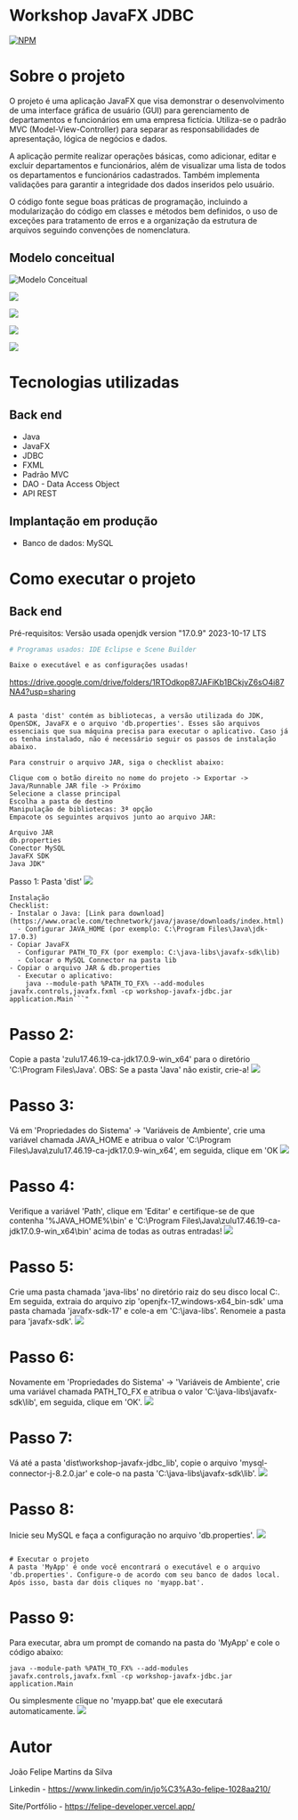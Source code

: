 # Workshop JavaFX JDBC
[![NPM](https://img.shields.io/npm/l/react)](https://github.com/FelipeMT21/workshop-springboot2-mongodb/blob/main/LICENSE) 

# Sobre o projeto

O projeto é uma aplicação JavaFX que visa demonstrar o desenvolvimento de uma interface gráfica de usuário (GUI) para gerenciamento de departamentos e funcionários em uma empresa fictícia. Utiliza-se o padrão MVC (Model-View-Controller) para separar as responsabilidades de apresentação, lógica de negócios e dados.

A aplicação permite realizar operações básicas, como adicionar, editar e excluir departamentos e funcionários, além de visualizar uma lista de todos os departamentos e funcionários cadastrados. Também implementa validações para garantir a integridade dos dados inseridos pelo usuário.

O código fonte segue boas práticas de programação, incluindo a modularização do código em classes e métodos bem definidos, o uso de exceções para tratamento de erros e a organização da estrutura de arquivos seguindo convenções de nomenclatura.

## Modelo conceitual
![Modelo Conceitual](https://github.com/FelipeMT21/workshop-javafx-jdbc/blob/main/assets/Tela%20Inicial.png)

![](https://github.com/FelipeMT21/workshop-javafx-jdbc/blob/main/assets/Tela%20Seller.png)

![](https://github.com/FelipeMT21/workshop-javafx-jdbc/blob/main/assets/Tela%20New%20Seller.png)

![](https://github.com/FelipeMT21/workshop-javafx-jdbc/blob/main/assets/Tela%20Department.png)

![](https://github.com/FelipeMT21/workshop-javafx-jdbc/blob/main/assets/Tela%20New%20Department.png)


# Tecnologias utilizadas
## Back end
- Java
- JavaFX
- JDBC
- FXML
- Padrão MVC
- DAO - Data Access Object
- API REST
## Implantação em produção
- Banco de dados: MySQL

# Como executar o projeto

## Back end
Pré-requisitos: Versão usada openjdk version "17.0.9" 2023-10-17 LTS

```bash
# Programas usados: IDE Eclipse e Scene Builder

Baixe o executável e as configurações usadas!
```
https://drive.google.com/drive/folders/1RTOdkop87JAFiKb1BCkjvZ6sO4i87NA4?usp=sharing
```

A pasta 'dist' contém as bibliotecas, a versão utilizada do JDK, OpenSDK, JavaFX e o arquivo 'db.properties'. Esses são arquivos essenciais que sua máquina precisa para executar o aplicativo. Caso já os tenha instalado, não é necessário seguir os passos de instalação abaixo.

Para construir o arquivo JAR, siga o checklist abaixo:

Clique com o botão direito no nome do projeto -> Exportar -> Java/Runnable JAR file -> Próximo
Selecione a classe principal
Escolha a pasta de destino
Manipulação de bibliotecas: 3ª opção
Empacote os seguintes arquivos junto ao arquivo JAR:

Arquivo JAR
db.properties
Conector MySQL
JavaFX SDK
Java JDK"
```
Passo 1: Pasta 'dist'
![](https://github.com/FelipeMT21/assets-workshop-javafx-jdbc/blob/main/Instala%C3%A7%C3%A3o%2001.png)

```
Instalação
Checklist:
- Instalar o Java: [Link para download](https://www.oracle.com/technetwork/java/javase/downloads/index.html)
  - Configurar JAVA_HOME (por exemplo: C:\Program Files\Java\jdk-17.0.3)
- Copiar JavaFX
  - Configurar PATH_TO_FX (por exemplo: C:\java-libs\javafx-sdk\lib)
  - Colocar o MySQL Connector na pasta lib
- Copiar o arquivo JAR & db.properties
  - Executar o aplicativo:
    java --module-path %PATH_TO_FX% --add-modules javafx.controls,javafx.fxml -cp workshop-javafx-jdbc.jar application.Main```"
```
# Passo 2:
Copie a pasta 'zulu17.46.19-ca-jdk17.0.9-win_x64' para o diretório 'C:\Program Files\Java'.
OBS: Se a pasta 'Java' não existir, crie-a!
![](https://github.com/FelipeMT21/assets-workshop-javafx-jdbc/blob/main/Instala%C3%A7%C3%A3o%2002.png)

# Passo 3:
Vá em 'Propriedades do Sistema' -> 'Variáveis de Ambiente', crie uma variável chamada JAVA_HOME e atribua o valor 'C:\Program Files\Java\zulu17.46.19-ca-jdk17.0.9-win_x64', em seguida, clique em 'OK
![](https://github.com/FelipeMT21/assets-workshop-javafx-jdbc/blob/main/Instala%C3%A7%C3%A3o%2003.png)

# Passo 4:
Verifique a variável 'Path', clique em 'Editar' e certifique-se de que contenha '%JAVA_HOME%\bin' e 'C:\Program Files\Java\zulu17.46.19-ca-jdk17.0.9-win_x64\bin' acima de todas as outras entradas!
![](https://github.com/FelipeMT21/assets-workshop-javafx-jdbc/blob/main/Instala%C3%A7%C3%A3o%2004.png)

# Passo 5:
Crie uma pasta chamada 'java-libs' no diretório raiz do seu disco local C:. Em seguida, extraia do arquivo zip 'openjfx-17_windows-x64_bin-sdk' uma pasta chamada 'javafx-sdk-17' e cole-a em 'C:\java-libs'. Renomeie a pasta para 'javafx-sdk'.
![](https://github.com/FelipeMT21/assets-workshop-javafx-jdbc/blob/main/Instala%C3%A7%C3%A3o%2005.png)

# Passo 6:
Novamente em 'Propriedades do Sistema' -> 'Variáveis de Ambiente', crie uma variável chamada PATH_TO_FX e atribua o valor 'C:\java-libs\javafx-sdk\lib', em seguida, clique em 'OK'.
![](https://github.com/FelipeMT21/assets-workshop-javafx-jdbc/blob/main/Instala%C3%A7%C3%A3o%2006.png)

# Passo 7:
Vá até a pasta 'dist\workshop-javafx-jdbc_lib', copie o arquivo 'mysql-connector-j-8.2.0.jar' e cole-o na pasta 'C:\java-libs\javafx-sdk\lib'.
![](https://github.com/FelipeMT21/assets-workshop-javafx-jdbc/blob/main/Instala%C3%A7%C3%A3o%2007.png)

# Passo 8:
Inicie seu MySQL e faça a configuração no arquivo 'db.properties'.
![](https://github.com/FelipeMT21/assets-workshop-javafx-jdbc/blob/main/Instala%C3%A7%C3%A3o%2008.png)
```

# Executar o projeto
A pasta 'MyApp' é onde você encontrará o executável e o arquivo 'db.properties'. Configure-o de acordo com seu banco de dados local. Após isso, basta dar dois cliques no 'myapp.bat'.
```

# Passo 9:
Para executar, abra um prompt de comando na pasta do 'MyApp' e cole o código abaixo:
```
java --module-path %PATH_TO_FX% --add-modules javafx.controls,javafx.fxml -cp workshop-javafx-jdbc.jar application.Main
```
Ou simplesmente clique no 'myapp.bat' que ele executará automaticamente.
  ![](https://github.com/FelipeMT21/assets-workshop-javafx-jdbc/blob/main/Instala%C3%A7%C3%A3o%2009.png)

# Autor

João Felipe Martins da Silva

Linkedin - https://www.linkedin.com/in/jo%C3%A3o-felipe-1028aa210/

Site/Portfólio - https://felipe-developer.vercel.app/

